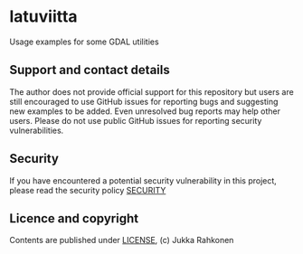 # latuviitta
Usage examples for some GDAL utilities
## Support and contact details
The author does not provide official support for this repository but users are still encouraged
to use GitHub issues for reporting bugs and suggesting new examples to be added. Even unresolved bug reports
may help other users.
Please do not use public GitHub issues for reporting security vulnerabilities.
## Security
If you have encountered a potential security vulnerability in this project, please read the security policy
[SECURITY](/SECURITY.md)
## Licence and copyright
Contents are published under [LICENSE](/LICENSE), (c) Jukka Rahkonen
